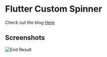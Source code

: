 # Flutter Custom Spinner 

Check out the blog [Here](https://medium.com/@singhgursheesh12/flutter-custom-spinner-thumb-part-2-568629139df8)

## Screenshots

![End Result]( screenshots/Screenshot_1.gif "End Result")
